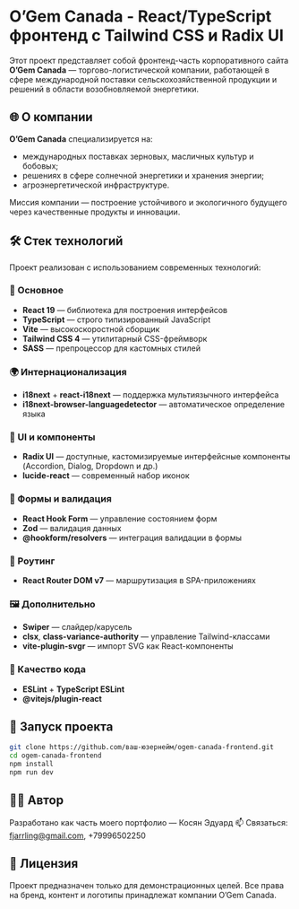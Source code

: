 # O’Gem Canada - React/TypeScript фронтенд с Tailwind CSS и Radix UI

Этот проект представляет собой фронтенд-часть корпоративного сайта **O’Gem Canada** — торгово-логистической компании, работающей в сфере международной поставки сельскохозяйственной продукции и решений в области возобновляемой энергетики.

## 🌐 О компании

**O’Gem Canada** специализируется на:

- международных поставках зерновых, масличных культур и бобовых;
- решениях в сфере солнечной энергетики и хранения энергии;
- агроэнергетической инфраструктуре.

Миссия компании — построение устойчивого и экологичного будущего через качественные продукты и инновации.

## 🛠️ Стек технологий

Проект реализован с использованием современных технологий:

### 🧱 Основное
- **React 19** — библиотека для построения интерфейсов
- **TypeScript** — строго типизированный JavaScript
- **Vite** — высокоскоростной сборщик
- **Tailwind CSS 4** — утилитарный CSS-фреймворк
- **SASS** — препроцессор для кастомных стилей

### 🌍 Интернационализация
- **i18next** + **react-i18next** — поддержка мультиязычного интерфейса
- **i18next-browser-languagedetector** — автоматическое определение языка

### 🧩 UI и компоненты
- **Radix UI** — доступные, кастомизируемые интерфейсные компоненты (Accordion, Dialog, Dropdown и др.)
- **lucide-react** — современный набор иконок

### 📄 Формы и валидация
- **React Hook Form** — управление состоянием форм
- **Zod** — валидация данных
- **@hookform/resolvers** — интеграция валидации в формы

### 🔀 Роутинг
- **React Router DOM v7** — маршрутизация в SPA-приложениях

### 🖼️ Дополнительно
- **Swiper** — слайдер/карусель
- **clsx**, **class-variance-authority** — управление Tailwind-классами
- **vite-plugin-svgr** — импорт SVG как React-компоненты

### 🧪 Качество кода
- **ESLint** + **TypeScript ESLint**
- **@vitejs/plugin-react**

## 🚀 Запуск проекта

```bash
git clone https://github.com/ваш-юзернейм/ogem-canada-frontend.git
cd ogem-canada-frontend
npm install
npm run dev
```

## 🧑‍💼 Автор
Разработано как часть моего портфолио — Косян Эдуард
📫 Связаться: fjarrling@gmail.com, +79996502250


## 📄 Лицензия

Проект предназначен только для демонстрационных целей.
Все права на бренд, контент и логотипы принадлежат компании O’Gem Canada.



